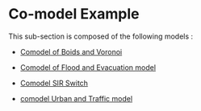# Co-model Example

This sub-section is composed of the following models :

* [Comodel of Boids and Voronoi](references#Co-modelExamplecomodelBoidsVoronoi)

* [Comodel of Flood and Evacuation model](references#Co-modelExamplecomodel_Flood_Evacuation)

* [Comodel SIR Switch](references#Co-modelExampleComodel_SIR_Switch)

* [comodel Urban and Traffic model](references#Co-modelExamplecomodel_Urban_Traffic)

